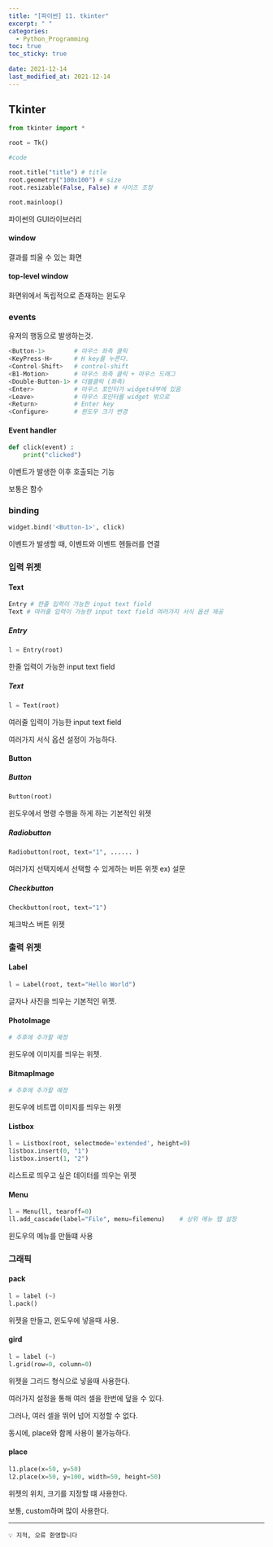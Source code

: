 ```yaml
---
title: "[파이썬] 11. tkinter"
excerpt: " "
categories:
  - Python_Programming
toc: true
toc_sticky: true
 
date: 2021-12-14
last_modified_at: 2021-12-14
---
```


## Tkinter

```python
from tkinter import *

root = Tk()

#code

root.title("title") # title
root.geometry("100x100") # size
root.resizable(False, False) # 사이즈 조정

root.mainloop()
```

파이썬의 GUI라이브러리

#### window 

결과를 띄울 수 있는 화면

#### top-level window

화면위에서 독립적으로 존재하는 윈도우

### events

유저의 행동으로 발생하는것.

```python
<Button-1>        # 마우스 좌측 클릭 
<KeyPress-H>      # H key를 누른다.
<Control-Shift>   # control-shift
<B1-Motion>       # 마우스 좌측 클릭 + 마우스 드래그
<Double-Button-1> # 더블클릭 (좌측)
<Enter>           # 마우스 포인터가 widget내부에 있음
<Leave>           # 마우스 포인터를 widget 밖으로
<Return>          # Enter key
<Configure>       # 윈도우 크기 변경
```

#### Event handler

```python
def click(event) : 
    print("clicked")
```

이벤트가 발생한 이후 호출되는 기능 

보통은 함수

### binding

```python
widget.bind('<Button-1>', click)
```

이벤트가 발생할 때, 이벤트와 이벤트 헨들러를 연결

### 입력 위젯

#### Text

```python
Entry # 한줄 입력이 가능한 input text field
Text # 여러줄 입력이 가능한 input text field 여러가지 서식 옵션 제공
```

##### Entry 

```python
l = Entry(root)
```

한줄 입력이 가능한 input text field

##### Text 

```python
l = Text(root)
```

여러줄 입력이 가능한 input text field 

여러가지 서식 옵션 설정이 가능하다.

#### Button

##### Button

```python
Button(root)
```

윈도우에서 명령 수행을 하게 하는 기본적인 위젯

##### Radiobutton

```python
Radiobutton(root, text="1", ...... )
```

여러가지 선택지에서 선택할 수 있게하는 버튼 위젯 ex) 설문

##### Checkbutton

```python
Checkbutton(root, text="1")
```

체크박스 버튼 위젯

### 출력 위젯

#### Label

```python
l = Label(root, text="Hello World") 
```

글자나 사진을 띄우는 기본적인 위젯.

#### PhotoImage

```python
# 추후에 추가할 예정
```

윈도우에 이미지를 띄우는 위젯.

#### BitmapImage

```python
# 추후에 추가할 예정
```

윈도우에 비트맵 이미지를 띄우는 위젯

#### Listbox

```python
l = Listbox(root, selectmode='extended', height=0)
listbox.insert(0, "1")
listbox.insert(1, "2")
```

리스트로 띄우고 싶은 데이터를 띄우는 위젯

#### Menu

```python
l = Menu(ll, tearoff=0)
ll.add_cascade(label="File", menu=filemenu)    # 상위 메뉴 탭 설정
```

윈도우의 메뉴를 만들떄 사용

### 그래픽

#### pack

```python
l = label (~)
l.pack()
```

위젯을 만들고, 윈도우에 넣을때 사용.

#### gird

```python
l = label (~)
l.grid(row=0, column=0)
```

위젯을 그리드 형식으로 넣을때 사용한다.

여러가지 설정을 통해 여러 셀을 한번에 덮을 수 있다.

그러나, 여러 셀을 뛰어 넘어 지정할 수 없다.

동시에, place와 함께 사용이 불가능하다.

#### place

```python
l1.place(x=50, y=50)
l2.place(x=50, y=100, width=50, height=50)
```

위젯의 위치, 크기를 지정할 떄 사용한다.

보통, custom하며 많이 사용한다.



---
```
💡 지적, 오류 환영합니다
```
